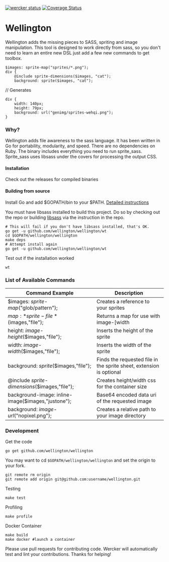 [![wercker status](https://app.wercker.com/status/873d0c7929b8b1e8bc37bcc16829fb5f/m/master "wercker status")](https://app.wercker.com/project/bykey/873d0c7929b8b1e8bc37bcc16829fb5f) [![Coverage Status](https://img.shields.io/coveralls/wellington/wellington.svg)](https://coveralls.io/r/wellington/wellington?branch=master)

Wellington
===========

Wellington adds the missing pieces to SASS, spriting and image manipulation.  This tool is designed to work directly from sass, so you don't need to learn an entire new DSL just add a few new commands to get toolbox.

```
$images: sprite-map("sprites/*.png");
div {
	@include sprite-dimensions($images, "cat");
	background: sprite($images, "cat");
```
// Generates
```
div {
	width: 140px;
	height: 79px;
	background: url("genimg/sprites-wehqi.png");
}
```
### Why?
Wellington adds file awareness to the sass language.  It has been written in Go for portability, modularity, and speed.  There are no dependencies on Ruby.  The binary includes everything you need to run sprite_sass.  Sprite_sass uses libsass under the covers for processing the output CSS.

#### Installation
Check out the releases for compiled binaries

#### Building from source
Install Go and add $GOPATH/bin to your $PATH. [Detailed instructions](https://golang.org/doc/install)

You must have libsass installed to build this project.  Do so by checking
out the repo or building [libsass](https://github.com/sass/libsass) via the  instruction in the repo.

```
# This will fail if you don't have libsass installed, that's OK.
go get -u github.com/wellington/wellington/wt
cd $GOPATH/wellington/wellington
make deps
# Attempt install again
go get -u github.com/wellington/wellington/wt
```

Test out if the installation worked
```
wt
```

### List of Available Commands
|Command Example|Description|
|-------------------------------------------------------------------|-------------------------------------------------|
|$images: *sprite-map*("glob/pattern");|Creates a reference to your sprites|
|$map: *sprite-file*($images,"file");|Returns a map for use with image-[width|height]|
|height: *image-height*($images,"file");|Inserts the height of the sprite|
|width: *image-width*($images,"file");|Inserts the width of the sprite|
|background: *sprite*($images,"file");|Finds the requested file in the sprite sheet, extension is optional|
|@include *sprite-dimensions*($images,"file");|Creates height/width css for the container size|
|background-image: inline-image($images,"justone");|Base64 encoded data uri of the requested image|
|background: *image-url*("nopixel.png");|Creates a relative path to your image directory|


### Development

Get the code

	go get github.com/wellington/wellington

You may want to cd `$GOPATH/wellington/wellington` and set the origin to your fork.

	git remote rm origin
	git remote add origin git@github.com:username/wellington.git

Testing

    make test

Profiling

	make profile

Docker Container

	make build
	make docker #launch a container

Please use pull requests for contributing code.  Wercker will automatically test and lint your contributions.  Thanks for helping!

